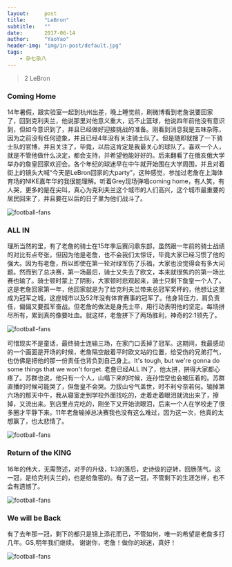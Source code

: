 ```yaml
---
layout:     post
title:      "LeBron"
subtitle:   ""
date:       2017-06-14
author:     "YaoYao"
header-img: "img/in-post/default.jpg"
tags:
    - 杂七杂八
---
```


> 2 LeBron

### Coming Home
14年暑假，跟实验室一起到杭州出差，晚上睡觉前，刷微博看到老詹说要回家了，回到克利夫兰，他说那里对他意义重大，远不止篮球，他说四年前他没有意识到，但如今意识到了，并且已经做好迎接挑战的准备。刚看到消息我是五味杂陈，因为之前没有任何迹象，并且已经4年没有关注骑士队了。但是随即就搜了一下骑士队的官博，并且关注了，毕竟，以后这肯定是我最关心的球队了。喜欢一个人，就是不管他做什么决定，都会支持，并希望他能好好的。后来翻看了在俄亥俄大学举办的詹皇回家欢迎会。各个年纪的球迷早在中午就开始围在大学周围，并且对着街上的镜头大喊“今天是LeBron回家的大party”，这种感觉，参加过老詹在上海体育场的NIKE嘉年华的我很能理解。听着Grey现场弹唱coming home，有人笑，有人哭，更多的是在尖叫，真心为克利夫兰这个城市的人们高兴，这个城市最重要的居民回来了，并且要在以后的日子里为他们战斗了。

![football-fans](https://mearshen.github.io/img/in-post/home.jpg)

### ALL IN
理所当然的里，有了老詹的骑士在15年季后赛问鼎东部，虽然跟一年前的骑士战绩的对比有点夸张，但因为他是老詹，也不会我们太惊讶，毕竟大家已经习惯了他的强大。因为有老詹，所以即使在第一轮对绿军伤了乐福，大家也没觉得会有多大问题。然而到了总决赛，第一场最后，骑士又失去了欧文，本来就很焦灼的第一场比赛也输了。骑士顿时蒙上了阴影，大家顿时悲观起来，骑士只剩下詹皇一个人了。这是老詹回家第一年，他回家就是为了给克利夫兰带来总冠军奖杯的，他想让这里成为冠军之城，这座城市以及52年没有体育赛事的冠军了。他身背压力，肩负责任，偏偏又要孤军奋战。但老詹的做法是身先士卒，用行动表明他的坚定。每场拼尽所有，累到真的像要吐血。就这样，老詹拼下了两场胜利，神奇的2:1领先了。

![football-fans](https://mearshen.github.io/img/in-post/allin1.jpg)

可惜现实不是童话，最终骑士连输三场，在家门口丢掉了冠军。这期间，我最感动的一个画面是开场的时候，老詹隔空敲着平时欧文站的位置，给受伤的兄弟打气，也仿佛是把他的那一份责任也背负到自己身上。It's tough, but we're gonna do some things that we won't forget. 老詹已经ALL IN了，他太拼，拼得大家都心疼了。苏群也说，他只有一个人，山塌下来的时候，连孙悟空也会被压着的。苏群直播的时候可能哭了，但詹皇不会哭。力拔山兮气盖世，时不利兮奈若何。输掉第六场的那天中午，我从寝室走到学校外面找吃的，走着走着眼泪就流出来了，擦掉，又流出来。到店里点完吃的，刚坐下又开始流眼泪，后来一个人在学校走了很多圈才平静下来。11年老詹输掉总决赛我也没有这么难过，因为这一次，他真的太想赢了，也太悲情了。

![football-fans](https://mearshen.github.io/img/in-post/allin2.jpg)

### Return of the KING
16年的伟大，无需赘述，对手的升级，1:3的落后，史诗级的逆转，回肠荡气。这一冠，是给克利夫兰的，也是给詹密的。有了这一冠，不管剩下的生涯怎样，也不会有遗憾了。

![football-fans](https://mearshen.github.io/img/in-post/2016.jpg)

### We will be Back
有了去年那一冠，剩下的都只是锦上添花而已，不管如何，唯一的希望是老詹多打几年。GS,明年我们继续。
谢谢你，老詹！做你的球迷，真好！

![football-fans](https://mearshen.github.io/img/in-post/back1.jpg)